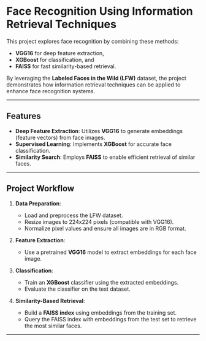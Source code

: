 # **Face Recognition Using Information Retrieval Techniques**

This project explores face recognition by combining these methods:
- **VGG16** for deep feature extraction,
- **XGBoost** for classification, and
- **FAISS** for fast similarity-based retrieval.

By leveraging the **Labeled Faces in the Wild (LFW)** dataset, the project demonstrates how information retrieval techniques can be applied to enhance face recognition systems.

---

## **Features**
- **Deep Feature Extraction**: Utilizes **VGG16** to generate embeddings (feature vectors) from face images.
- **Supervised Learning**: Implements **XGBoost** for accurate face classification.
- **Similarity Search**: Employs **FAISS** to enable efficient retrieval of similar faces.

---

## **Project Workflow**
1. **Data Preparation**:
   - Load and preprocess the LFW dataset.
   - Resize images to 224x224 pixels (compatible with VGG16).
   - Normalize pixel values and ensure all images are in RGB format.

2. **Feature Extraction**:
   - Use a pretrained **VGG16** model to extract embeddings for each face image.

3. **Classification**:
   - Train an **XGBoost** classifier using the extracted embeddings.
   - Evaluate the classifier on the test dataset.

4. **Similarity-Based Retrieval**:
   - Build a **FAISS index** using embeddings from the training set.
   - Query the FAISS index with embeddings from the test set to retrieve the most similar faces.

---
